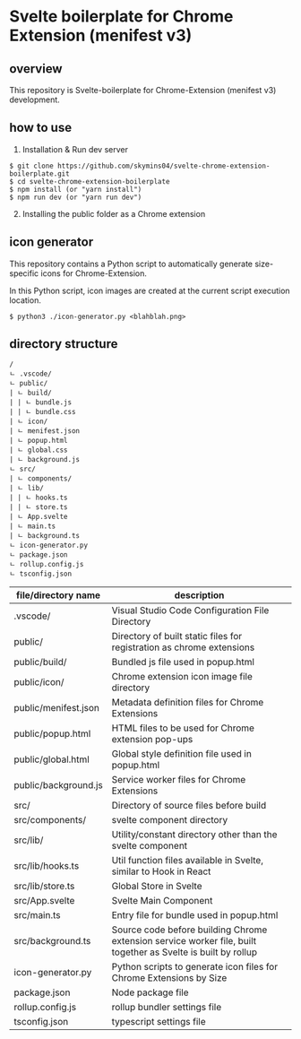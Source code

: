 # Svelte boilerplate for Chrome Extension (menifest v3)

## overview

This repository is Svelte-boilerplate for Chrome-Extension (menifest v3) development.

## how to use

1. Installation & Run dev server

```
$ git clone https://github.com/skymins04/svelte-chrome-extension-boilerplate.git
$ cd svelte-chrome-extension-boilerplate
$ npm install (or "yarn install")
$ npm run dev (or "yarn run dev")
```

2. Installing the public folder as a Chrome extension

## icon generator

This repository contains a Python script to automatically generate size-specific icons for Chrome-Extension.

In this Python script, icon images are created at the current script execution location.

```
$ python3 ./icon-generator.py <blahblah.png>
```

## directory structure

```
/
ㄴ .vscode/
ㄴ public/
| ㄴ build/
| | ㄴ bundle.js
| | ㄴ bundle.css
| ㄴ icon/
| ㄴ menifest.json
| ㄴ popup.html
| ㄴ global.css
| ㄴ background.js
ㄴ src/
| ㄴ components/
| ㄴ lib/
| | ㄴ hooks.ts
| | ㄴ store.ts
| ㄴ App.svelte
| ㄴ main.ts
| ㄴ background.ts
ㄴ icon-generator.py
ㄴ package.json
ㄴ rollup.config.js
ㄴ tsconfig.json
```

| file/directory name  | description                                                                                                   |
| -------------------- | ------------------------------------------------------------------------------------------------------------- |
| .vscode/             | Visual Studio Code Configuration File Directory                                                               |
| public/              | Directory of built static files for registration as chrome extensions                                         |
| public/build/        | Bundled js file used in popup.html                                                                            |
| public/icon/         | Chrome extension icon image file directory                                                                    |
| public/menifest.json | Metadata definition files for Chrome Extensions                                                               |
| public/popup.html    | HTML files to be used for Chrome extension pop-ups                                                            |
| public/global.html   | Global style definition file used in popup.html                                                               |
| public/background.js | Service worker files for Chrome Extensions                                                                    |
| src/                 | Directory of source files before build                                                                        |
| src/components/      | svelte component directory                                                                                    |
| src/lib/             | Utility/constant directory other than the svelte component                                                    |
| src/lib/hooks.ts     | Util function files available in Svelte, similar to Hook in React                                             |
| src/lib/store.ts     | Global Store in Svelte                                                                                        |
| src/App.svelte       | Svelte Main Component                                                                                         |
| src/main.ts          | Entry file for bundle used in popup.html                                                                      |
| src/background.ts    | Source code before building Chrome extension service worker file, built together as Svelte is built by rollup |
| icon-generator.py    | Python scripts to generate icon files for Chrome Extensions by Size                                           |
| package.json         | Node package file                                                                                             |
| rollup.config.js     | rollup bundler settings file                                                                                  |
| tsconfig.json        | typescript settings file                                                                                      |
